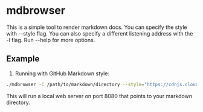 # mdbrowser

This is a simple tool to render markdown docs. You can specify the style with
--style flag.  You can also specify a different listening address with the -l
flag.  Run --help for more options.

## Example

1. Running with GitHub Markdown style:
```bash
./mdbrowser -C /path/to/markdown/directory --style="https://cdnjs.cloudflare.com/ajax/libs/github-markdown-css/4.0.0/github-markdown.css" --style="body {width: 1024px;margin: auto;}"
```
This will run a local web server on port 8080 that points to your markdown directory.
